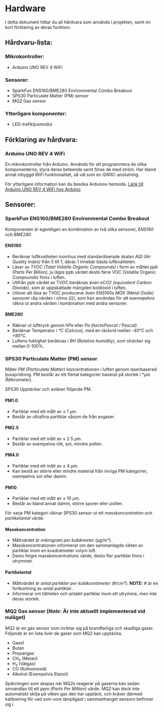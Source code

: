 # Hardware

I detta dokument hittar du all hårdvara som används i projekten, samt en kort förklaring av deras funktion.

## Hårdvaru-lista:

### Mikrokontroller:
* Arduino UNO REV 4 WiFi

### Sensorer:
* SparkFun ENS160/BME280 Environmental Combo Breakout
* SPS30 Particulate Matter (PM) sensor
* MQ2 Gas sensor

### Ytterligare komponenter:
* LED-trafikljusmodul 


## Förklaring av hårdvara:

### Arduino UNO REV 4 WiFi
En mikrokontroller från Arduino. Används för att programmera de olika komponenterna, styra deras beteende samt förse de med ström. Har bland annat inbyggd WiFi funktionalitet, så väl som en QWIIC-anslutning.

För ytterligare information kan du besöka Arduinos hemsida. 
[Länk till Arduino UNO REV 4 WiFi hos Arduino](https://docs.arduino.cc/hardware/uno-r4-wifi/)

## Sensorer:

### SparkFun ENS160/BME280 Environmental Combo Breakout
Komponenten är egentligen en kombination av två olika sensorer, *ENS160* och *BME280*.

#### ENS160
* Beräknar luftkvaliteten inomhus med standardiserade skalan *AQI (Air Quality Index)* från 5 till 1, därav 1 innebär bästa luftkvaliteten.
* Läser av *TVOC (Total Volatile Organic Compounds)* i form av måttet *ppb (Parts Per Billion)*, ju lägre ppb värdet desto färre VOC (Volatile Organic Compounds) finns i luften. 
* Utifrån ppb värdet av TVOC beräknas även *eCO2 (equivalent Carbon Dioxide)*, som är uppskattade mängden koldioxid i luften.
* Utöver att läsa av TVOC producerar även ENS160s *MOX (Metal Oxide)* sensorer råa värden i *ohms (Ω)*, som kan användas för att exemepelvis räkna ut andra värden i kombination med andra sensorer.

#### BME280
* Räknar ut lufttryck genom *hPa* eller *Pa (hectoPascal / Pascal)*.
* Beräknar Temperatur i *°C (Celcius)*, med en räckvid mellan -40°C och +85°C.
* Luftens fuktighet beräknas i *RH (Relative humidity)*, som sträcker sig mellan 0-100%.

### SPS30 Particulate Matter (PM) sensor
Mäter *PM (Particulate Matter)* koncentrationen i luften genom laserbaserad ljusspridning.
PM består av ett flertal kategorier baserat på storlek i *µm (Mikrometer). 

SPS30 Upptäcker och avläser följande PM.
#### PM1.0
* Partiklar med ett mått av ≤ 1 µm.
* Består av ultrafina partiklar såsom de från avgaser.

#### PM2.5 
* Partiklar med ett mått av ≤ 2.5 µm.
* Består av exempelvis rök, sot, mindre pollen.

#### PM4.0
* Partiklar med ett mått av ≤ 4 µm.
* Kan bestå av större eller mindre material från övriga PM kategorier, exempelvis sot eller damm.

#### PM10
* Partiklar med ett mått av ≤ 10 µm.
* Består av bland annat damm, större sporer eller pollen.

För varje PM kategori räknar SPS30 sensor ut ett *masskoncentration* och *partikelantal* värde.

#### Masskoncentration
* Måttvärdet är *mikrogram per kubikmeter (µg/m³)*.
* Masskoncentrationen informerar om den sammanlagda vikten av partiklar inom en kvadratmeter volym luft. 
* Desto högre masskoncentrations värde, desto fler partiklar finns i utrymmet. 

#### Partikelantal 
* Måttvärdet är *antal partiklar per kubikcentimeter (#/cm³)*. **NOTE:** # är en fortkortning av *antal partiklar*.   
* Informerar om tätheten och antalet partiklar inom ett utrymme, men inte deras storlek.

### MQ2 Gas sensor (*Note:* Är inte aktuellt implementerad vid nuläget)
MQ2 är en gas sensor som inriktar sig på brandfarliga och skadliga gaser.
Följande är en lista över de gaser som MQ2 kan upptäcka.
* Gasol
* Butan
* Propangas
* CH₄ (Metan)
* H₂ (Vätgas)
* CO (Kolmonoxid)
* Alkohol (Exempelvis Etanol)

Spänningen som skapas när MQ2s reagerar på gaserna kan sedan omvandlas till ett *ppm (Parts Per Million)* värde. MQ2 kan dock inte automatiskt skilja på vilken gas den har upptäck, och kräver därmed kalibrering för vad som vore lämpligast i sammanhanget sensorn befinner sig i. 